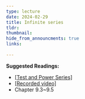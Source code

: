 ```yaml
---
type: lecture
date: 2024-02-29
title: Infinite series
tldr: 
thumbnail: 
hide_from_announcments: true
links: 
      
---
```

**Suggested Readings:**
- [[Test and Power Series]](/nsysu-calculus2/static_files/presentations/Test_power_series.pdf)
- [[Recorded video]](https://www.youtube.com/playlist?list=PLHNZtBNWQ-84VST4y-zK7QCeAVmx6KjNF)
- Chapter 9.3~9.5
